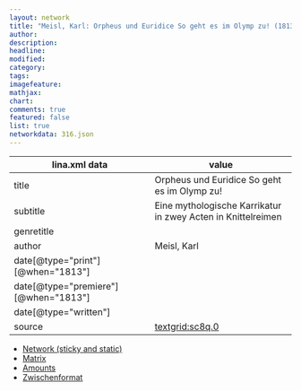 ```yaml
---
layout: network
title: "Meisl, Karl: Orpheus und Euridice So geht es im Olymp zu! (1813)"
author:
description:
headline:
modified:
category:
tags:
imagefeature: 
mathjax: 
chart: 
comments: true
featured: false
list: true
networkdata: 316.json
---
```

lina.xml data  | value
------------- | -------------
title|Orpheus und Euridice So geht es im Olymp zu!
subtitle|Eine mythologische Karrikatur in zwey Acten in Knittelreimen
genretitle|
author|Meisl, Karl
date[@type="print"][@when="1813"]|
date[@type="premiere"][@when="1813"]|
date[@type="written"]|
source|[textgrid:sc8q.0](https://textgridlab.org/1.0/tgcrud-public/rest/textgrid:sc8q.0/data)



* [Network (sticky and static)](/network316)
* [Matrix](/matrix316)
* [Amounts](/amounts316)
* [Zwischenformat](/lina316 )
